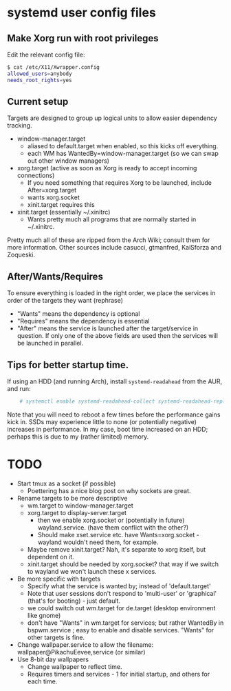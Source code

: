 # systemd user config files

## Make Xorg run with root privileges
Edit the relevant config file:
```sh
$ cat /etc/X11/Xwrapper.config
allowed_users=anybody
needs_root_rights=yes
```

## Current setup
Targets are designed to group up logical units to allow easier dependency tracking.
 - window-manager.target
   - aliased to default.target when enabled, so this kicks off everything.
   - each WM has WantedBy=window-manager.target (so we can swap out other window managers)
 - xorg.target (active as soon as Xorg is ready to accept incoming connections)
   - If you need something that requires Xorg to be launched, include After=xorg.target
   - wants xorg.socket
   - xinit.target requires this
 - xinit.target (essentially ~/.xinitrc)
   - Wants pretty much all programs that are normally started in ~/.xinitrc.

Pretty much all of these are ripped from the Arch Wiki; consult them for more information.
Other sources include casucci, gtmanfred, KaiSforza and Zoqueski.

## After/Wants/Requires
To ensure everything is loaded in the right order, we place the services in order
of the targets they want (rephrase)
 - "Wants" means the dependency is optional
 - "Requires" means the dependency is essential
 - "After" means the service is launched after the target/service in question. If only one of the above fields are used then the services will be launched in parallel.

## Tips for better startup time.
If using an HDD (and running Arch), install `systemd-readahead` from the AUR, and run:
```sh
    # systemctl enable systemd-readahead-collect systemd-readahead-replay
```
Note that you will need to reboot a few times before the performance gains kick in.
SSDs may experience little to none (or potentially negative) increases in performance.
In my case, boot time increased on an HDD; perhaps this is due to my (rather limited) memory.

# TODO
- Start tmux as a socket (if possible)
  - Poettering has a nice blog post on why sockets are great.
- Rename targets to be more descriptive
  - wm.target to window-manager.target
  - xorg.target to display-server.target
    - then we enable xorg.socket or (potentially in future) wayland.service. (have them conflict with the other?)
    - Should make xset.service etc. have Wants=xorg.socket - wayland wouldn't need them, for example.
  - Maybe remove xinit.target? Nah, it's separate to xorg itself, but dependent on it.
  - xinit.target should be needed by xorg.socket? that way if we switch to wayland we won't launch these x services.
- Be more specific with targets
  - Specify what the service is wanted by; instead of 'default.target'
  - Note that user sessions don't respond to 'multi-user' or 'graphical' (that's for booting) - just default.
  - we could switch out wm.target for de.target (desktop environment like gnome)
  - don't have "Wants" in wm.target for services; but rather WantedBy in bspwm.service ; easy to enable and disable services. "Wants" for other targets is fine.
- Change wallpaper.service to allow the filename: wallpaper@PikachuEevee,service (or similar)
- Use 8-bit day wallpapers
    - Change wallpaper to reflect time.
    - Requires timers and services - 1 for initial startup, and others for each time.
